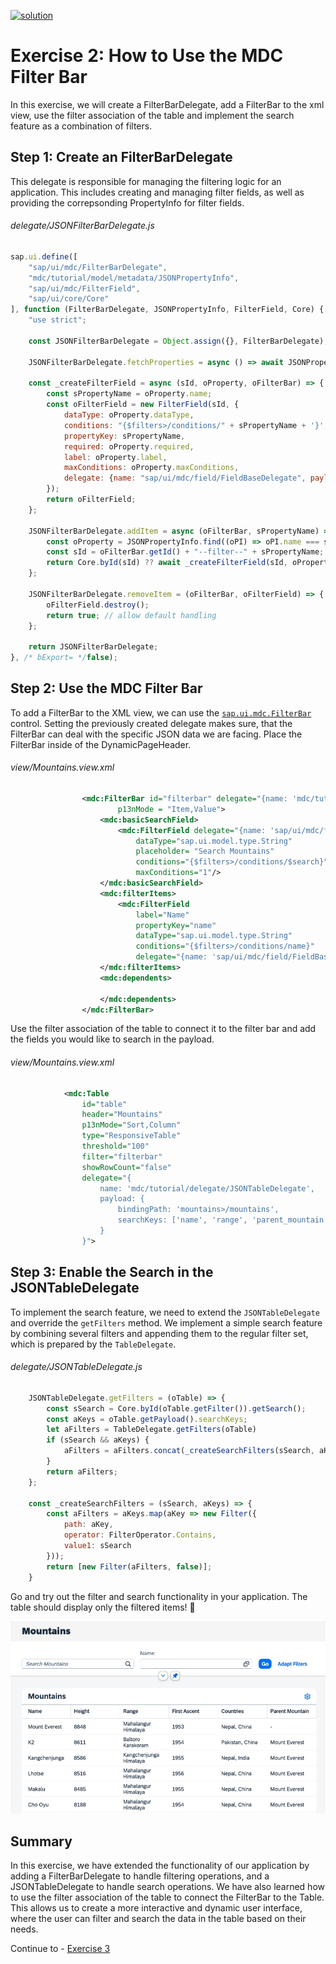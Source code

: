 [![solution](https://flat.badgen.net/badge/solution/available/green?icon=github)](webapp)
# Exercise 2: How to Use the MDC Filter Bar
In this exercise, we will create a FilterBarDelegate, add a FilterBar to the xml view, use the filter association of the table and implement the search feature as a combination of filters.
## Step 1: Create an FilterBarDelegate
This delegate is responsible for managing the filtering logic for an application. This includes creating and managing filter fields, as well as providing the correpsonding PropertyInfo for filter fields.
###### delegate/JSONFilterBarDelegate.js
```javascript
sap.ui.define([
	"sap/ui/mdc/FilterBarDelegate",
	"mdc/tutorial/model/metadata/JSONPropertyInfo",
	"sap/ui/mdc/FilterField",
	"sap/ui/core/Core"
], function (FilterBarDelegate, JSONPropertyInfo, FilterField, Core) {
	"use strict";

	const JSONFilterBarDelegate = Object.assign({}, FilterBarDelegate);

	JSONFilterBarDelegate.fetchProperties = async () => await JSONPropertyInfo;

	const _createFilterField = async (sId, oProperty, oFilterBar) => {
		const sPropertyName = oProperty.name;
		const oFilterField = new FilterField(sId, {
			dataType: oProperty.dataType,
			conditions: "{$filters>/conditions/" + sPropertyName + '}',
			propertyKey: sPropertyName,
			required: oProperty.required,
			label: oProperty.label,
			maxConditions: oProperty.maxConditions,
			delegate: {name: "sap/ui/mdc/field/FieldBaseDelegate", payload: {}}
		});
		return oFilterField;
	};

	JSONFilterBarDelegate.addItem = async (oFilterBar, sPropertyName) => {
		const oProperty = JSONPropertyInfo.find((oPI) => oPI.name === sPropertyName);
		const sId = oFilterBar.getId() + "--filter--" + sPropertyName;
		return Core.byId(sId) ?? await _createFilterField(sId, oProperty, oFilterBar);
	};

	JSONFilterBarDelegate.removeItem = (oFilterBar, oFilterField) => {
		oFilterField.destroy();
		return true; // allow default handling
	};

	return JSONFilterBarDelegate;
}, /* bExport= */false);
```

## Step 2: Use the MDC Filter Bar
To add a FilterBar to the XML view, we can use the [`sap.ui.mdc.FilterBar`](https://sdk.openui5.org/api/sap.ui.mdc.FilterBar) control. Setting the previously created delegate makes sure, that the FilterBar can deal with the specific JSON data we are facing. Place the FilterBar inside of the DynamicPageHeader.
###### view/Mountains.view.xml
```xml
				<mdc:FilterBar id="filterbar" delegate="{name: 'mdc/tutorial/delegate/JSONFilterBarDelegate'}"
						p13nMode = "Item,Value">
					<mdc:basicSearchField>
						<mdc:FilterField delegate="{name: 'sap/ui/mdc/field/FieldBaseDelegate'}"
							dataType="sap.ui.model.type.String"
							placeholder= "Search Mountains"
							conditions="{$filters>/conditions/$search}"
							maxConditions="1"/>
					</mdc:basicSearchField>
					<mdc:filterItems>
						<mdc:FilterField
							label="Name"
							propertyKey="name"
							dataType="sap.ui.model.type.String"
							conditions="{$filters>/conditions/name}"
							delegate="{name: 'sap/ui/mdc/field/FieldBaseDelegate'}"/>
					</mdc:filterItems>
					<mdc:dependents>

					</mdc:dependents>
				</mdc:FilterBar>
```

Use the filter association of the table to connect it to the filter bar and add the fields you would like to search in the payload.
###### view/Mountains.view.xml
```xml
			<mdc:Table
				id="table"
				header="Mountains"
				p13nMode="Sort,Column"
				type="ResponsiveTable"
				threshold="100"
				filter="filterbar"
				showRowCount="false"
				delegate="{
					name: 'mdc/tutorial/delegate/JSONTableDelegate',
					payload: {
						bindingPath: 'mountains>/mountains',
						searchKeys: ['name', 'range', 'parent_mountain', 'countries']
					}
				}">
```

## Step 3: Enable the Search in the JSONTableDelegate
To implement the search feature, we need to extend the `JSONTableDelegate` and override the `getFilters` method. We implement a simple search feature by combining several filters and appending them to the regular filter set, which is prepared by the `TableDelegate`.
###### delegate/JSONTableDelegate.js
```javascript
	JSONTableDelegate.getFilters = (oTable) => {
		const sSearch = Core.byId(oTable.getFilter()).getSearch();
		const aKeys = oTable.getPayload().searchKeys;
		let aFilters = TableDelegate.getFilters(oTable)
		if (sSearch && aKeys) {
			aFilters = aFilters.concat(_createSearchFilters(sSearch, aKeys));
		}
		return aFilters;
	};

	const _createSearchFilters = (sSearch, aKeys) => {
		const aFilters = aKeys.map(aKey => new Filter({
			path: aKey,
			operator: FilterOperator.Contains,
			value1: sSearch
		}));
		return [new Filter(aFilters, false)];
	}
```
Go and try out the filter and search functionality in your application. The table should display only the filtered items! 🙌

![Exercise 2 Result](ex2.png)

## Summary
In this exercise, we have extended the functionality of our application by adding a FilterBarDelegate to handle filtering operations, and a JSONTableDelegate to handle search operations. We have also learned how to use the filter association of the table to connect the FilterBar to the Table. This allows us to create a more interactive and dynamic user interface, where the user can filter and search the data in the table based on their needs.

Continue to - [Exercise 3](../ex3/readme.md)
